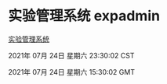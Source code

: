 # 实验管理系统 expadmin
[实验管理系统](http://59.174.26.185:56808/expadmin-782313d2-e1b1-4ea7-932e-3a55e6a1a4d0/)

2021年 07月 24日 星期六 23:30:02 CST

2021年 07月 24日 星期六 15:30:02 GMT
